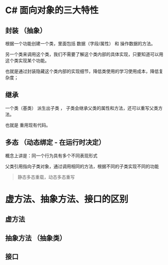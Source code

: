 # C# 面向对象的三大特性

## 封装 （抽象）

根据一个功能创建一个类，里面包括 数据（字段/属性） 和 操作数据的方法。

另一个类来调用这个类，我们不需要了解这个类内部的具体实现，只要知道可以用这个类实现某个功能。

也就是通过封装隐藏这个类内部的实现细节，降低类使用的学习使用成本，降低复杂度；

## 继承

一个类（基类） 派生出子类 ， 子类会继承父类的属性和方法，还可以重写父类方法。

也就是 重用现有代码。

## 多态 （动态绑定 - 在运行时决定）

概念上讲是：同一个行为具有多个不同表现形式

父类引用指向子类对象，通过调用相同的方法，根据不同的子类实现不同的功能

> 静态多态重载，动态多态重写

# 虚方法、抽象方法、接口的区别

## 虚方法







## 抽象方法 （抽象类）







## 接口















































